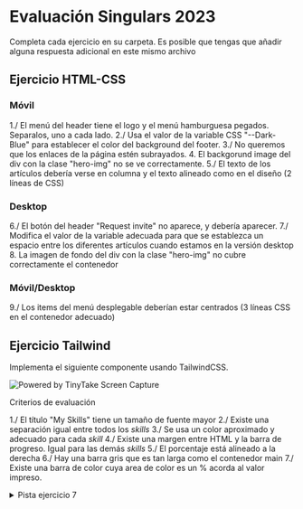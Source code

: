 # Evaluación Singulars 2023

Completa cada ejercicio en su carpeta. Es posible que tengas que añadir alguna respuesta adicional en este mismo archivo

## Ejercicio HTML-CSS

### Móvil

1./ El menú del header tiene el logo y el menú hamburguesa pegados. Separalos, uno a cada lado.
2./ Usa el valor de la variable CSS "--Dark-Blue" para establecer el color del background del footer.
3./ No queremos que los enlaces de la página estén subrayados.
4. El backgorund image del div con la clase "hero-img" no se ve correctamente.
5./ El texto de los artículos debería verse en columna y el texto alineado como en el diseño (2 líneas de CSS)

### Desktop

6./ El botón del header "Request invite" no aparece, y debería aparecer.
7./ Modifica el valor de la variable adecuada para que se establezca un espacio entre los diferentes artículos cuando estamos en la versión desktop
8. La imagen de fondo del div con la clase "hero-img" no cubre correctamente el contenedor

### Móvil/Desktop

9./ Los items del menú desplegable deberían estar centrados (3 líneas CSS en el contenedor adecuado)

## Ejercicio Tailwind

Implementa el siguiente componente usando TailwindCSS.

<img src="https://oscarm.tinytake.com/media/143db92?filename=1680185969312_TinyTake30-03-2023-04-19-24_638157827685648448.png&sub_type=thumbnail_preview&type=attachment&width=800&height=358" title="Powered by TinyTake Screen Capture"/><br>

Criterios de evaluación

1./ El título "My Skills" tiene un tamaño de fuente mayor
2./ Existe una separación igual entre todos los _skills_
3./ Se usa un color aproximado y adecuado para cada _skill_
4./ Existe una margen entre HTML y la barra de progreso. Igual para las demás _skills_
5./ El porcentaje está alineado a la derecha
6./ Hay una barra gris que es tan larga como el contenedor main
7./ Existe una barra de color cuya area de color es un % acorda al valor impreso.

<details>
  <summary>Pista ejercicio 7</summary>
  <p>Necesitas usar valores arbitrarios con Tailwind. Piensa que el contenedor hijo de color debe ser un % de ancho respecto a su padre</p>
</details>
